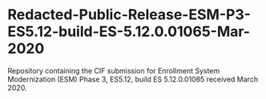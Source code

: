 # Redacted-Public-Release-ESM-P3-ES5.12-build-ES-5.12.0.01065-Mar-2020
Repository containing the CIF submission for Enrollment System Modernization (ESM) Phase 3, ES5.12, build ES 5.12.0.01065 received March 2020.
